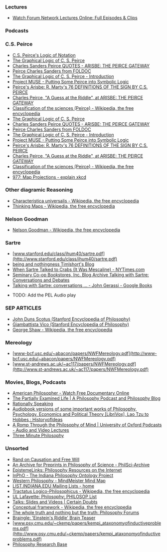 <!-- 
.. title: Philosophy Links
.. slug: philosophy-links
.. date: 2015-09-10 15:10:07 UTC-04:00
.. tags: 
.. category: 
.. link: 
.. description: 
.. type: text
-->

### Lectures

-    [Watch Forum Network Lectures Online: Full Episodes & Clips](http://www.clicker.com/web/forum-network-lectures/)

### Podcasts

### C.S. Peirce

-    [C.S. Peirce's Logic of Notation](http://mams.rmit.edu.au/hkzs4yofc28o.pdf)
-    [The Graphical Logic of C. S. Peirce](http://web.clas.ufl.edu/users/jzeman/graphicallogic/index.htm)
-    [Charles Sanders Peirce QUOTES - ARISBE: THE PEIRCE GATEWAY](http://www.cspeirce.com/rsources/quotes/quotes.htm)
-    [Peirce Charles Sanders from FOLDOC](http://www.swif.uniba.it/lei/foldop/foldoc.cgi?Peirce)
-    [The Graphical Logic of C. S. Peirce - Introduction](http://www.clas.ufl.edu/users/jzeman/graphicallogic/introduction.htm)
-    [Project MUSE - Putting Some Peirce into Symbolic Logic](http://muse.jhu.edu/journals/csp/summary/v044/44.2.campbell_sub08.html)
-    [Peirce's Arisbe: R. Marty's 76 DEFINITIONS OF THE SIGN BY C.S. PEIRCE](http://www.cspeirce.com/rsources/76defs/76defs.htm)
-    [Charles Peirce, "A Guess at the Riddle", at ARISBE: THE PEIRCE GATEWAY](http://www.cspeirce.com/menu/library/bycsp/guess/guess.htm)
-    [Classification of the sciences (Peirce) - Wikipedia, the free encyclopedia](http://en.wikipedia.org/wiki/Classification_of_the_sciences_(Peirce))
-    [The Graphical Logic of C. S. Peirce](http://web.clas.ufl.edu/users/jzeman/graphicallogic/index.htm)
-    [Charles Sanders Peirce QUOTES - ARISBE: THE PEIRCE GATEWAY](http://www.cspeirce.com/rsources/quotes/quotes.htm)
-    [Peirce Charles Sanders from FOLDOC](http://www.swif.uniba.it/lei/foldop/foldoc.cgi?Peirce)
-    [The Graphical Logic of C. S. Peirce - Introduction](http://www.clas.ufl.edu/users/jzeman/graphicallogic/introduction.htm)
-    [Project MUSE - Putting Some Peirce into Symbolic Logic](http://muse.jhu.edu/journals/csp/summary/v044/44.2.campbell_sub08.html)
-    [Peirce's Arisbe: R. Marty's 76 DEFINITIONS OF THE SIGN BY C.S. PEIRCE](http://www.cspeirce.com/rsources/76defs/76defs.htm)
-    [Charles Peirce, "A Guess at the Riddle", at ARISBE: THE PEIRCE GATEWAY](http://www.cspeirce.com/menu/library/bycsp/guess/guess.htm)
-    [Classification of the sciences (Peirce) - Wikipedia, the free encyclopedia](http://en.wikipedia.org/wiki/Classification_of_the_sciences_(Peirce))
-    [977: Map Projections - explain xkcd](http://www.explainxkcd.com/wiki/index.php/977:_Map_Projections)

### Other diagramic Reasoning

-    [Characteristica universalis - Wikipedia, the free encyclopedia](http://en.wikipedia.org/wiki/Characteristica_universalis#His_diagrammatic_reasoning)
-    [Thinking Maps - Wikipedia, the free encyclopedia](http://en.wikipedia.org/wiki/Thinking_Maps)

### Nelson Goodman

-    [Nelson Goodman - Wikipedia, the free encyclopedia](http://en.wikipedia.org/wiki/Nelson_Goodman)

### Sartre

-    [www.stanford.edu/class/ihum40/sartre.pdf](http://www.stanford.edu/class/ihum40/sartre.pdf)
-    [being and nothingness  Timlshort's Blog](http://timlshort.wordpress.com/tag/being-and-nothingness/)
-    [When Sartre Talked to Crabs (It Was Mescaline) - NYTimes.com](http://www.nytimes.com/2009/11/15/weekinreview/15grist.html)
-    [Seminary Co-op Bookstores, Inc.  Blog Archive  Talking with Sartre: Conversations and Debates](http://blog.semcoop.com/2009/11/10/talking-with-sartre-conversations-and-debates/)
-    [Talking with Sartre: conversations ... - John Gerassi - Google Books](http://books.google.com/books?id=WvQYYPw-qXgC&printsec=frontcover#v=onepage&q&f=false)
*    TODO: Add the PEL Audio play

### SEP ARTICLES

-    [John Duns Scotus (Stanford Encyclopedia of Philosophy)](http://plato.stanford.edu/entries/duns-scotus/)
-    [Giambattista Vico (Stanford Encyclopedia of Philosophy)](http://plato.stanford.edu/entries/vico/#3)
-    [George Shaw - Wikipedia, the free encyclopedia](http://en.wikipedia.org/wiki/George_Shaw)

### Mereology

-    [www-bcf.usc.edu/~abacon/papers/NWFMereology.pdf](http://www-bcf.usc.edu/~abacon/papers/NWFMereology.pdf)
-    [www.st-andrews.ac.uk/~ac117/papers/NWFMereology.pdf](http://www.st-andrews.ac.uk/~ac117/papers/NWFMereology.pdf)

### Movies, Blogs, Podcasts

-    [American Philosopher - Watch Free Documentary Online](http://topdocumentaryfilms.com/american-philosopher/)
-    [The Partially Examined Life | A Philosophy Podcast and Philosophy Blog](http://www.partiallyexaminedlife.com)
-    [Rationally Speaking](http://rationallyspeaking.blogspot.com)
-    [Audiobook versions of some important works of Philosophy, Psychology, Economics and Political Theory [LibriVox], Lao Tzu to Hobbes : HistoryofIdeas](http://www.reddit.com/r/HistoryofIdeas/comments/lir4z/audiobook_versions_of_some_important_works_of/)
-    [A Romp Through the Philosophy of Mind | University of Oxford Podcasts - Audio and Video Lectures](http://podcasts.ox.ac.uk/series/romp-through-philosophy-mind)
-    [Three Minute Philosophy](http://www.threeminutephilosophy.com)



### Unsorted

-    [Rand on Causation and Free Will](http://www.kiekeben.com/rand.html)
-    [An Archive for Preprints in Philosophy of Science - PhilSci-Archive](http://philsci-archive.pitt.edu)
-    [EpistemeLinks: Philosophy Resources on the Internet](http://www.epistemelinks.com)
-    [InPhO - The Indiana Philosophy Ontology Project](https://inpho.cogs.indiana.edu/docs/)
-    [Western Philosophy - MindMeister Mind Map](https://www.mindmeister.com/nl/23290325/western-philosophy)
-    [LIST.INDIANA.EDU Mailing Lists - home](https://list.indiana.edu/sympa/signoff/hpplc_med_soph-l)
-    [Tractatus Logico-Philosophicus - Wikipedia, the free encyclopedia](http://en.wikipedia.org/wiki/Tractatus_Logico-Philosophicus)
-    [UL Lafayette: Philosophy: PHILOSOP List](http://philosophy.louisiana.edu/philosop.html)
-    [Talks: Slides and Videos | Certain Doubts](http://certaindoubts.com/?page_id=2752)
-    [Conceptual framework - Wikipedia, the free encyclopedia](http://en.wikipedia.org/wiki/Conceptual_framework)
-    [The whole truth and nothing but the truth: Philosophy Forums](http://forums.philosophyforums.com/threads/the-whole-truth-and-nothing-but-the-truth-10347-2.html)
-    [Braingle: 'Einstein's Riddle' Brain Teaser](http://www.braingle.com/brainteasers/602/einsteins-riddle.html)
-    [www.psy.cmu.edu/~ckemp/papers/kempj_ataxonomyofinductiveproblems.pdf](http://www.psy.cmu.edu/~ckemp/papers/kempj_ataxonomyofinductiveproblems.pdf)
-    [Philosophy Research Base](http://www.erraticimpact.com)
